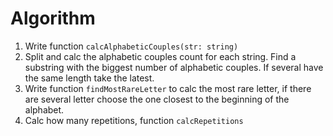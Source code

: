 # Algorithm

1. Write function `calcAlphabeticCouples(str: string)`
2. Split and calc the alphabetic couples count for each string. Find a substring with the biggest number of alphabetic couples. If several have the same length take the latest.
3. Write function `findMostRareLetter` to calc the most rare letter, if there are several letter choose the one closest to the beginning of the alphabet.
4. Calc how many repetitions, function `calcRepetitions`


